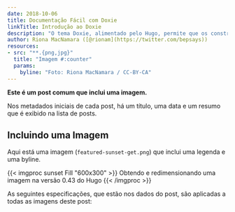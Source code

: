 ```yaml
---
date: 2018-10-06
title: Documentação Fácil com Doxie
linkTitle: Introdução ao Doxie
description: "O tema Doxie, alimentado pelo Hugo, permite que os construtores de projetos se concentrem na criação de conteúdo, sem a necessidade de construir um site."
author: Riona MacNamara ([@rionam](https://twitter.com/bepsays))
resources:
- src: "**.{png,jpg}"
  title: "Imagem #:counter"
  params:
    byline: "Foto: Riona MacNamara / CC-BY-CA"
---
```


**Este é um post comum que inclui uma imagem.**

Nos metadados iniciais de cada post, há um título, uma data e um resumo que é exibido na lista de posts.


## Incluindo uma Imagem

Aqui está uma imagem (`featured-sunset-get.png`) que inclui uma legenda e uma byline.


{{< imgproc sunset Fill "600x300" >}}
Obtendo e redimensionando uma imagem na versão 0.43 do Hugo
{{< /imgproc >}}


As seguintes especificações, que estão nos dados do post, são aplicadas a todas as imagens deste post:

